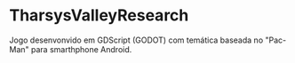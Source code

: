 # TharsysValleyResearch
Jogo desenvonvido em GDScript (GODOT) com temática baseada no "Pac-Man" para smarthphone Android.
